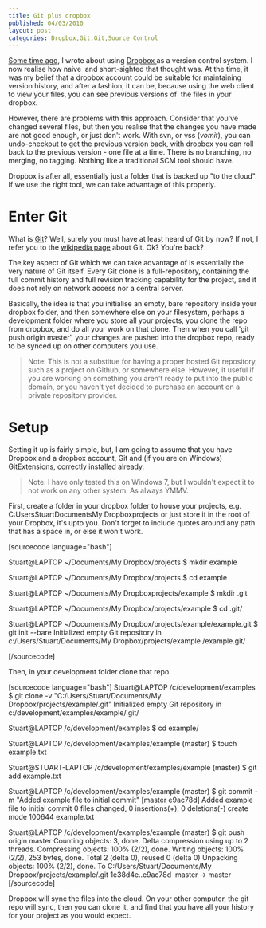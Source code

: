 ```yaml
---
title: Git plus dropbox
published: 04/03/2010
layout: post
categories: Dropbox,Git,Git,Source Control
---
```

<a title="Link to earlier blog post." href="http://temporalcohesion.co.uk/2008/08/29/source-control-using-dropbox/" target="_self">Some time ago</a>, I wrote about using <a title="Link to dropbox.com" href="https://www.dropbox.com/" target="_blank">Dropbox </a>as a version control system. I now realise how naive  and short-sighted that thought was. At the time, it was my belief that a dropbox account could be suitable for maintaining version history, and after a fashion, it can be, because using the web client to view your files, you can see previous versions of  the files in your dropbox.

However, there are problems with this approach. Consider that you've changed several files, but then you realise that the changes you have made are not good enough, or just don't work. With svn, or vss (*vomit*), you can undo-checkout to get the previous version back, with dropbox you can roll back to the previous version - one file at a time. There is no branching, no merging, no tagging. Nothing like a traditional SCM tool should have.

Dropbox is after all, essentially just a folder that is backed up "to the cloud". If we use the right tool, we can take advantage of this properly.
<h1>Enter Git</h1>
What is <a title="Git SCM" href="http://git-scm.com/" target="_blank">Git</a>? Well, surely you must have at least heard of Git by now? If not, I refer you to the <a title="Wikipedia article about git" href="http://en.wikipedia.org/wiki/Git_(software)" target="_blank">wikipedia page</a> about Git. Ok? You're back?

The key aspect of Git which we can take advantage of is essentially the very nature of Git itself. Every Git clone is a full-repository, containing the full commit  history and full revision tracking capability for the project, and it does not rely on network access nor a central server.

Basically, the idea is that you initialise an empty, bare repository inside your dropbox folder, and then somewhere else on your filesystem, perhaps a development folder where you store all your projects, you clone the repo from dropbox, and do all your work on that clone. Then when you call 'git push origin master', your changes are pushed into the dropbox repo, ready to be synced up on other computers you use.
<blockquote>Note: This is not a substitue for having a proper hosted Git repository, such as a project on Github, or somewhere else. However, it useful if you are working on something you aren't ready to put into the public domain, or you haven't yet decided to purchase an account on a private repository provider.</blockquote>
<h1>Setup</h1>
Setting it up is fairly simple, but, I am going to assume that you have Dropbox and a dropbox account, Git and (if you are on Windows) GitExtensions, correctly installed already.
<blockquote>Note: I have only tested this on Windows 7, but I wouldn't expect it to not work on any other system. As always YMMV.</blockquote>
First, create a folder in your dropbox folder to house your projects, e.g. C:UsersStuartDocumentsMy Dropboxprojects or just store it in the root of your Dropbox, it's upto you. Don't forget to include quotes around any path that has a space in, or else it won't work.

[sourcecode language="bash"]

Stuart@LAPTOP ~/Documents/My Dropbox/projects
$ mkdir example

Stuart@LAPTOP ~/Documents/My Dropbox/projects
$ cd example

Stuart@LAPTOP ~/Documents/My Dropboxprojects/example
$ mkdir .git

Stuart@LAPTOP ~/Documents/My Dropbox/projects/example
$ cd .git/

Stuart@LAPTOP ~/Documents/My Dropbox/projects/example/example.git
$ git init --bare
Initialized empty Git repository in c:/Users/Stuart/Documents/My Dropbox/projects/example
/example.git/

[/sourcecode]

Then, in your development folder clone that repo.

[sourcecode language="bash"]
Stuart@LAPTOP /c/development/examples
$ git clone -v &quot;C:/Users/Stuart/Documents/My Dropbox/projects/example/.git&quot;
Initialized empty Git repository in c:/development/examples/example/.git/

Stuart@LAPTOP /c/development/examples
$ cd example/

Stuart@LAPTOP /c/development/examples/example (master)
$ touch example.txt

Stuart@STUART-LAPTOP /c/development/examples/example (master)
$ git add example.txt

Stuart@LAPTOP /c/development/examples/example (master)
$ git commit -m &quot;Added example file to initial commit&quot;
[master e9ac78d] Added example file to initial commit
 0 files changed, 0 insertions(+), 0 deletions(-)
 create mode 100644 example.txt

Stuart@LAPTOP /c/development/examples/example (master)
$ git push origin master
Counting objects: 3, done.
Delta compression using up to 2 threads.
Compressing objects: 100% (2/2), done.
Writing objects: 100% (2/2), 253 bytes, done.
Total 2 (delta 0), reused 0 (delta 0)
Unpacking objects: 100% (2/2), done.
To C:/Users/Stuart/Documents/My Dropbox/projects/example/.git
 1e38d4e..e9ac78d  master -&gt; master
[/sourcecode]

Dropbox will sync the files into the cloud. On your other computer, the git repo will sync, then you can clone it, and find that you have all your history for your project as you would expect.
